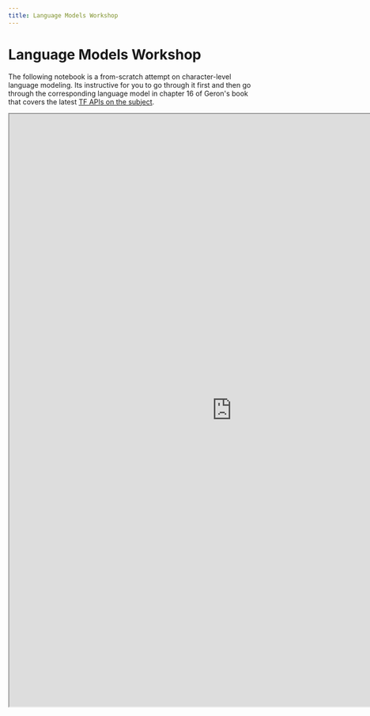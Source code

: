 ```yaml
---
title: Language Models Workshop
---
```


# Language Models Workshop

The following notebook is a from-scratch attempt on character-level language modeling. Its instructive for you to go through it first and then go through the corresponding language model  in chapter 16 of Geron's book that covers the latest [TF APIs on the subject](https://www.tensorflow.org/tutorials/text/text_generation). 

<iframe src="https://nbviewer.jupyter.org/github/pantelis-nlp/tutorial-nlp-notebooks/blob/main/rnn_language_model.ipynb" width="900" height="1200"></iframe>

